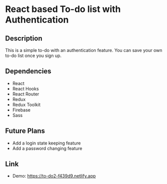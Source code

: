 # React based To-do list with Authentication

## Description

This is a simple to-do with an authentication feature. You can save your own to-do list once you sign up.

## Dependencies

- React
- React Hooks
- React Router
- Redux
- Redux Toolkit
- Firebase
- Sass

## Future Plans

- Add a login state keeping feature
- Add a password changing feature

## Link

- Demo: https://to-do2-f439d9.netlify.app
